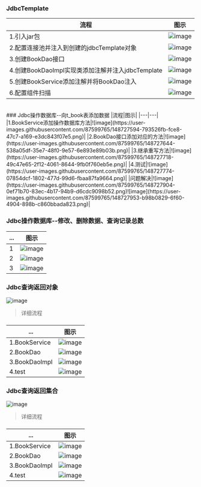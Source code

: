 ### JdbcTemplate
|流程|图示|
|---|---|
|1.引入jar包|![image](https://user-images.githubusercontent.com/87599765/148723135-1f3673a2-7c48-4baa-b15e-b7fd6e5f99e9.png)|
|2.配置连接池并注入到创建的jdbcTemplate对象|![image](https://user-images.githubusercontent.com/87599765/148723247-9e128b80-2f08-4795-8666-94953ada7107.png)|
|3.创建BookDao接口|![image](https://user-images.githubusercontent.com/87599765/148723290-923813bf-8ca0-45e1-869c-47ffe5e86574.png)|
|4.创建BookDaoImpl实现类添加注解并注入jdbcTemplate|![image](https://user-images.githubusercontent.com/87599765/148723380-3de93789-c259-480a-bf91-454fe1693ae2.png)|
|5.创建BookService添加注解并将BookDao注入|![image](https://user-images.githubusercontent.com/87599765/148723424-262d7324-07bf-45e5-897c-4f8381dd1266.png)|
|6.配置组件扫描|![image](https://user-images.githubusercontent.com/87599765/148723483-4b087081-7d24-4996-9a3a-01f3fa95150c.png)|

<br/>
### Jdbc操作数据库--向t_book表添加数据
|流程|图示|
|---|---|
|1.BookService添加操作数据库方法|![image](https://user-images.githubusercontent.com/87599765/148727594-793526fb-fce8-47c7-a169-e3dc843f07e5.png)|
|2.BookDao接口添加对应的方法|![image](https://user-images.githubusercontent.com/87599765/148727644-538a05df-35e7-48f0-9e57-6e893e89b03b.png)|
|3.继承重写方法|![image](https://user-images.githubusercontent.com/87599765/148727718-49c47e65-2f12-4061-8644-9fb0f760eb5e.png)|
|4.测试|![image](https://user-images.githubusercontent.com/87599765/148727774-07854dcf-1802-477d-99d6-fbaa87fa9664.png)|
|问题解决|![image](https://user-images.githubusercontent.com/87599765/148727904-0ef71b70-83ec-4b17-94b9-d6cdc9098b52.png)![image](https://user-images.githubusercontent.com/87599765/148727953-b98b0829-6f60-4904-898b-c860bbada823.png)|

### Jdbc操作数据库--修改、删除数据、查询记录总数
|...|图示|
|---|---|
|1|![image](https://user-images.githubusercontent.com/87599765/148731691-7a501fea-56b8-4a06-b143-ec15bfee948b.png)|
|2|![image](https://user-images.githubusercontent.com/87599765/148731736-fb6f2a45-ac4b-45c0-b1ce-e1d6d7e2f8dd.png)|
|3|![image](https://user-images.githubusercontent.com/87599765/148731855-83201e82-0202-48e6-9430-61ba45cd60d8.png)|

### Jdbc查询返回对象
![image](https://user-images.githubusercontent.com/87599765/148777684-f01bc9e0-0fc0-4210-9cd5-90333f444d80.png)
> 详细流程  
### 
|...|图示|
|---|---|
|1.BookService|![image](https://user-images.githubusercontent.com/87599765/148779638-33b0f792-c7d6-4700-8c51-703dfa4e7d34.png)|
|2.BookDao|![image](https://user-images.githubusercontent.com/87599765/148779725-02eb7c82-5001-442f-a81a-93fbe8f31a40.png)|
|3.BookDaoImpl|![image](https://user-images.githubusercontent.com/87599765/148779848-2034a816-bea9-4c16-ad6b-fd20fe1cfb37.png)|
|4.test|![image](https://user-images.githubusercontent.com/87599765/148779963-960424e6-7bdf-4edf-8045-da1238d41793.png)|

### Jdbc查询返回集合
![image](https://user-images.githubusercontent.com/87599765/148778776-9129a1bc-3b03-43aa-bcb7-d8f688ffb8c0.png)
> 详细流程  
### 
|...|图示|
|---|---|
|1.BookService|![image](https://user-images.githubusercontent.com/87599765/148780088-6368e03a-a064-44c3-a715-5dee12294d1c.png)|
|2.BookDao|![image](https://user-images.githubusercontent.com/87599765/148780169-8760196e-943a-4080-9ba9-a28f120fd015.png)|
|3.BookDaoImpl|![image](https://user-images.githubusercontent.com/87599765/148780269-3f7fd9c4-7a69-4c70-be6b-5a7ad1ae34fb.png)|
|4.test|![image](https://user-images.githubusercontent.com/87599765/148780339-efc6c5f4-4571-4825-a851-4955b8a2c3de.png)|
